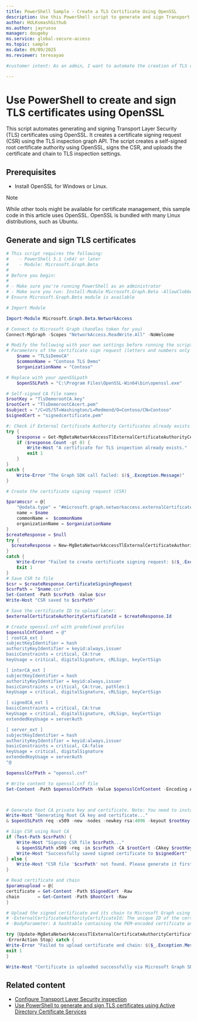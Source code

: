 ```yaml
---
title: PowerShell Sample - Create a TLS Certificate Using OpenSSL
description: Use this PowerShell script to generate and sign Transport Layer Security (TLS) certificates using OpenSSL in a test environment.
author: HULKsmashGithub
ms.author: jayrusso
manager: dougeby
ms.service: global-secure-access
ms.topic: sample
ms.date: 09/09/2025
ms.reviewer: teresayao

#customer intent: As an admin, I want to automate the creation of TLS certificates using PowerShell so that I can streamline my testing process.

---
```


# Use PowerShell to create and sign TLS certificates using OpenSSL

This script automates generating and signing Transport Layer Security (TLS) certificates using OpenSSL. It creates a certificate signing request (CSR) using the TLS inspection graph API. The script creates a self-signed root certificate authority using OpenSSL, signs the CSR, and uploads the certificate and chain to TLS inspection settings.

## Prerequisites
- Install OpenSSL for Windows or Linux.

> [!NOTE]
> While other tools might be available for certificate management, this sample code in this article uses OpenSSL. OpenSSL is bundled with many Linux distributions, such as Ubuntu.

## Generate and sign TLS certificates

```powershell
# This script requires the following:
#    - PowerShell 5.1 (x64) or later
#    - Module: Microsoft.Graph.Beta
#
# Before you begin:
#    
# - Make sure you're running PowerShell as an administrator
# - Make sure you run: Install-Module Microsoft.Graph.Beta -AllowClobber -Force
# Ensure Microsoft.Graph.Beta module is available

# Import Module

Import-Module Microsoft.Graph.Beta.NetworkAccess

# Connect to Microsoft Graph (handles token for you)
Connect-MgGraph -Scopes "NetworkAccess.ReadWrite.All" -NoWelcome

# Modify the following with your own settings before running the script:
# Parameters of the certificate sign request (letters and numbers only and within 12 characters).
    $name = "TLSiDemoCA"
    $commonName = "Contoso TLS Demo"
    $organizationName = "Contoso"

# Replace with your openSSLpath
    $openSSLPath = "C:\Program Files\OpenSSL-Win64\bin\openssl.exe"

# Self-signed CA file names
$rootKey = "TlsDemorootCA.key"
$rootCert = "TlsDemorootCAcert.pem"
$subject = "/C=US/ST=Washington/L=Redmond/O=Contoso/CN=Contoso"
$signedCert = "signedcertificate.pem"

#: Check if External Certificate Authority Certificates already exists
try {
    $response = Get-MgBetaNetworkAccessTlExternalCertificateAuthorityCertificate
    if ($response.Count -gt 0) {
        Write-Host "A certificate for TLS inspection already exists."
	    exit 1
    } 
}
catch {
    Write-Error "The Graph SDK call failed: $($_.Exception.Message)"
}

# Create the certificate signing request (CSR)

$paramscsr = @{
	"@odata.type" = "#microsoft.graph.networkaccess.externalCertificateAuthorityCertificate"
	name = $name
	commonName =  $commonName
	organizationName = $organizationName
}
$createResponse = $null
try {
  $createResponse = New-MgBetaNetworkAccessTlExternalCertificateAuthorityCertificate -BodyParameter $paramscsr -ErrorAction Stop
} 
catch {
    Write-Error "Failed to create certificate signing request: $($_.Exception.Message)"
    Exit 1	
}
# Save CSR to file
$csr = $createResponse.CertificateSigningRequest
$csrPath = "$name.csr"
Set-Content -Path $csrPath -Value $csr
Write-Host "CSR saved to $csrPath"

# Save the certificate ID to upload later:
$externalCertificateAuthorityCertificateId = $createResponse.Id

# Create openssl.cnf with predefined profiles
$opensslCnfContent = @"
[ rootCA_ext ]
subjectKeyIdentifier = hash
authorityKeyIdentifier = keyid:always,issuer
basicConstraints = critical, CA:true
keyUsage = critical, digitalSignature, cRLSign, keyCertSign

[ interCA_ext ]
subjectKeyIdentifier = hash
authorityKeyIdentifier = keyid:always,issuer
basicConstraints = critical, CA:true, pathlen:1
keyUsage = critical, digitalSignature, cRLSign, keyCertSign

[ signedCA_ext ]
basicConstraints = critical, CA:true
keyUsage = critical, digitalSignature, cRLSign, keyCertSign
extendedKeyUsage = serverAuth

[ server_ext ]
subjectKeyIdentifier = hash
authorityKeyIdentifier = keyid:always,issuer
basicConstraints = critical, CA:false
keyUsage = critical, digitalSignature
extendedKeyUsage = serverAuth
"@

$opensslCnfPath = "openssl.cnf"

# Write content to openssl.cnf file
Set-Content -Path $opensslCnfPath -Value $opensslCnfContent -Encoding ASCII



# Generate Root CA private key and certificate. Note: You need to install the Root CA certificate in the trusted certificate store of testing users' devices.
Write-Host "Generating Root CA key and certificate..."
& $openSSLPath req -x509 -new -nodes -newkey rsa:4096 -keyout $rootKey -sha256 -days 370 -out $rootCert -subj $subject -config $opensslCnfPath -extensions rootCA_ext

# Sign CSR using Root CA
if (Test-Path $csrPath) {
    Write-Host "Signing CSR file $csrPath..."
    & $openSSLPath x509 -req -in $csrPath -CA $rootCert -CAkey $rootKey -CAcreateserial -out $signedCert -days 370 -sha256 -extfile $opensslCnfPath -extensions signedCA_ext
    Write-Host "Successfully saved signed certificate to $signedCert"
} else {
    Write-Host "CSR file '$csrPath' not found. Please generate it first."
}

# Read certificate and chain
$paramsupload = @{
certificate = Get-Content -Path $SignedCert -Raw
chain       = Get-Content -Path $RootCert -Raw
}

# Upload the signed certificate and its chain to Microsoft Graph using the SDK cmdlet.
# -ExternalCertificateAuthorityCertificateId: The unique ID of the certificate request previously created.
# -BodyParameter: A hashtable containing the PEM-encoded certificate and chain as required by the API.

try {Update-MgBetaNetworkAccessTlExternalCertificateAuthorityCertificate -ExternalCertificateAuthorityCertificateId $externalCertificateAuthorityCertificateId -BodyParameter $paramsupload
-ErrorAction Stop} catch {
Write-Error "Failed to upload certificate and chain: $($_.Exception.Message)"
exit 1
}

Write-Host "Certificate is uploaded successfully via Microsoft Graph SDK."
```

## Related content
- [Configure Transport Layer Security inspection](../how-to-transport-layer-security.md)
- [Use PowerShell to generate and sign TLS certificates using Active Directory Certificate Services](powershell-active-directory-certificate-service.md)
